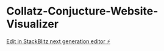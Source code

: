 # Collatz-Conjucture-Website-Visualizer

[Edit in StackBlitz next generation editor ⚡️](https://stackblitz.com/~/github.com/ichris09/Collatz-Conjucture-Website-Visualizer)